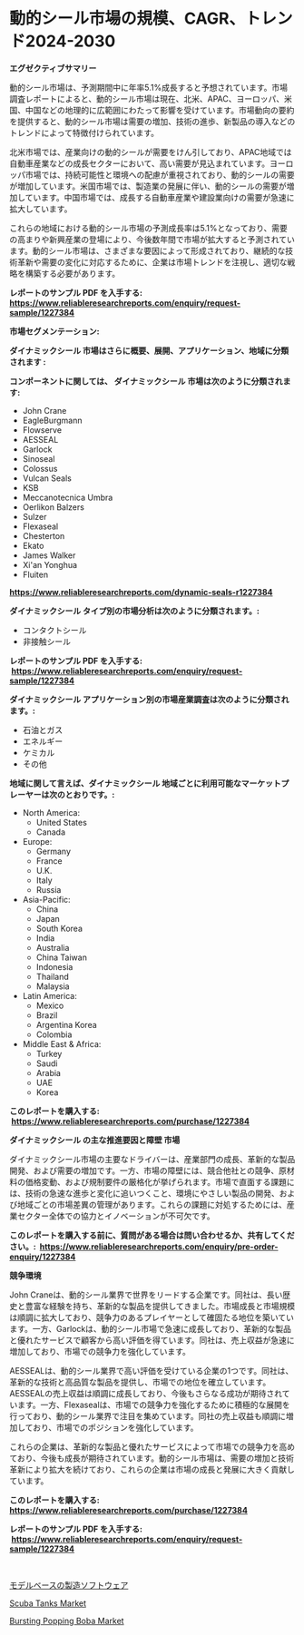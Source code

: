 <p><h1>動的シール市場の規模、CAGR、トレンド2024-2030</h1></p><p><strong>エグゼクティブサマリー</strong></p>
<p><p>動的シール市場は、予測期間中に年率5.1%成長すると予想されています。市場調査レポートによると、動的シール市場は現在、北米、APAC、ヨーロッパ、米国、中国などの地理的に広範囲にわたって影響を受けています。市場動向の要約を提供すると、動的シール市場は需要の増加、技術の進歩、新製品の導入などのトレンドによって特徴付けられています。</p><p>北米市場では、産業向けの動的シールが需要をけん引しており、APAC地域では自動車産業などの成長セクターにおいて、高い需要が見込まれています。ヨーロッパ市場では、持続可能性と環境への配慮が重視されており、動的シールの需要が増加しています。米国市場では、製造業の発展に伴い、動的シールの需要が増加しています。中国市場では、成長する自動車産業や建設業向けの需要が急速に拡大しています。</p><p>これらの地域における動的シール市場の予測成長率は5.1%となっており、需要の高まりや新興産業の登場により、今後数年間で市場が拡大すると予測されています。動的シール市場は、さまざまな要因によって形成されており、継続的な技術革新や需要の変化に対応するために、企業は市場トレンドを注視し、適切な戦略を構築する必要があります。</p></p>
<p><strong>レポートのサンプル PDF を入手する: <a href="https://www.reliableresearchreports.com/enquiry/request-sample/1227384">https://www.reliableresearchreports.com/enquiry/request-sample/1227384</a></strong></p>
<p><strong>市場セグメンテーション:</strong></p>
<p><strong> ダイナミックシール 市場はさらに概要、展開、アプリケーション、地域に分類されます :</strong></p>
<p><strong>コンポーネントに関しては、 ダイナミックシール 市場は次のように分類されます: &nbsp;</strong></p>
<p><ul><li>John Crane</li><li>EagleBurgmann</li><li>Flowserve</li><li>AESSEAL</li><li>Garlock</li><li>Sinoseal</li><li>Colossus</li><li>Vulcan Seals</li><li>KSB</li><li>Meccanotecnica Umbra</li><li>Oerlikon Balzers</li><li>Sulzer</li><li>Flexaseal</li><li>Chesterton</li><li>Ekato</li><li>James Walker</li><li>Xi'an Yonghua</li><li>Fluiten</li></ul></p>
<p><strong><a href="https://www.reliableresearchreports.com/dynamic-seals-r1227384">https://www.reliableresearchreports.com/dynamic-seals-r1227384</a></strong></p>
<p><strong> ダイナミックシール タイプ別の市場分析は次のように分類されます。:</strong></p>
<p><ul><li>コンタクトシール</li><li>非接触シール</li></ul></p>
<p><strong>レポートのサンプル PDF を入手する: &nbsp;<a href="https://www.reliableresearchreports.com/enquiry/request-sample/1227384">https://www.reliableresearchreports.com/enquiry/request-sample/1227384</a></strong></p>
<p><strong> ダイナミックシール アプリケーション別の市場産業調査は次のように分類されます。:</strong></p>
<p><ul><li>石油とガス</li><li>エネルギー</li><li>ケミカル</li><li>その他</li></ul></p>
<p><strong>地域に関して言えば、ダイナミックシール 地域ごとに利用可能なマーケットプレーヤーは次のとおりです。:</strong></p>
<p><ul>
    <li>
        North America:
        <ul>
            <li>United States</li>
            <li>Canada</li>
        </ul>
    </li>
    <li>
        Europe:
        <ul>
            <li>Germany</li>
            <li>France</li>
            <li>U.K.</li>
            <li>Italy</li>
            <li>Russia</li>
        </ul>
    </li>
    <li>
        Asia-Pacific:
        <ul>
            <li>China</li>
            <li>Japan</li>
            <li>South Korea</li>
            <li>India</li>
            <li>Australia</li>
            <li>China Taiwan</li>
            <li>Indonesia</li>
            <li>Thailand</li>
            <li>Malaysia</li>
        </ul>
    </li>
    <li>
        Latin America:
        <ul>
            <li>Mexico</li>
            <li>Brazil</li>
            <li>Argentina Korea</li>
            <li>Colombia</li>
        </ul>
    </li>
    <li>
        Middle East & Africa:
        <ul>
            <li>Turkey</li>
            <li>Saudi</li>
            <li>Arabia</li>
            <li>UAE</li>
            <li>Korea</li>
        </ul>
    </li>
    </ul></p>
<p><strong>このレポートを購入する: &nbsp;<a href="https://www.reliableresearchreports.com/purchase/1227384">https://www.reliableresearchreports.com/purchase/1227384</a></strong></p>
<p><strong>ダイナミックシール の主な推進要因と障壁 市場</strong></p>
<p><p>ダイナミックシール市場の主要なドライバーは、産業部門の成長、革新的な製品開発、および需要の増加です。一方、市場の障壁には、競合他社との競争、原材料の価格変動、および規制要件の厳格化が挙げられます。市場で直面する課題には、技術の急速な進歩と変化に追いつくこと、環境にやさしい製品の開発、および地域ごとの市場差異の管理があります。これらの課題に対処するためには、産業セクター全体での協力とイノベーションが不可欠です。</p></p>
<p><strong>このレポートを購入する前に、質問がある場合は問い合わせるか、共有してください。:&nbsp; <a href="https://www.reliableresearchreports.com/enquiry/pre-order-enquiry/1227384">https://www.reliableresearchreports.com/enquiry/pre-order-enquiry/1227384</a></strong></p>
<p><strong>競争環境</strong></p>
<p><p>John Craneは、動的シール業界で世界をリードする企業です。同社は、長い歴史と豊富な経験を持ち、革新的な製品を提供してきました。市場成長と市場規模は順調に拡大しており、競争力のあるプレイヤーとして確固たる地位を築いています。一方、Garlockは、動的シール市場で急速に成長しており、革新的な製品と優れたサービスで顧客から高い評価を得ています。同社は、売上収益が急速に増加しており、市場での競争力を強化しています。</p><p>AESSEALは、動的シール業界で高い評価を受けている企業の1つです。同社は、革新的な技術と高品質な製品を提供し、市場での地位を確立しています。AESSEALの売上収益は順調に成長しており、今後もさらなる成功が期待されています。一方、Flexasealは、市場での競争力を強化するために積極的な展開を行っており、動的シール業界で注目を集めています。同社の売上収益も順調に増加しており、市場でのポジションを強化しています。</p><p>これらの企業は、革新的な製品と優れたサービスによって市場での競争力を高めており、今後も成長が期待されています。動的シール市場は、需要の増加と技術革新により拡大を続けており、これらの企業は市場の成長と発展に大きく貢献しています。</p></p>
<p><strong>このレポートを購入する: &nbsp; <a href="https://www.reliableresearchreports.com/purchase/1227384">https://www.reliableresearchreports.com/purchase/1227384</a></strong></p>
<p><strong>レポートのサンプル PDF を入手する: &nbsp;<a href="https://www.reliableresearchreports.com/enquiry/request-sample/1227384">https://www.reliableresearchreports.com/enquiry/request-sample/1227384</a></strong><strong></strong></p>
<p>&nbsp;</p>
<p><p><a href="https://github.com/SantosDicki04/Market-Research-Report-List-1/blob/main/748442029678.md">モデルベースの製造ソフトウェア</a></p><p><a href="https://github.com/ruddyyedelwadw/Market-Research-Report-List-2/blob/main/scuba-tanks-market.md">Scuba Tanks Market</a></p><p><a href="https://angry-finch-aaf.notion.site/Bursting-Popping-Boba-Market-Size-and-Market-Trends-Complete-Industry-Overview-2024-to-2031-c0fe248157c04694a6e153ca0e6489a4">Bursting Popping Boba Market</a></p></p>